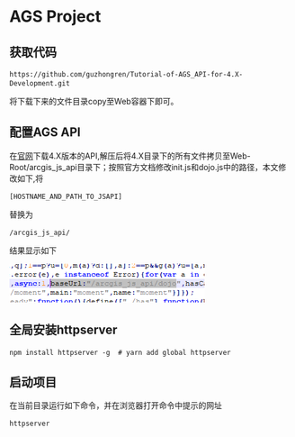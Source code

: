 # AGS Project

## 获取代码
```
https://github.com/guzhongren/Tutorial-of-AGS_API-for-4.X-Development.git
```
将下载下来的文件目录copy至Web容器下即可。

## 配置AGS API

在[官网](https://developers.arcgis.com/javascript/latest/guide/get-api/index.html)下载4.X版本的API,解压后将4.X目录下的所有文件拷贝至Web-Root/arcgis_js_api目录下；按照官方文档修改init.js和dojo.js中的路径，本文修改如下,将
```
[HOSTNAME_AND_PATH_TO_JSAPI]
```
替换为
```
/arcgis_js_api/
```
结果显示如下

![api 配置结果](./gitImage/AGS_API_config.png)

## 全局安装httpserver
```
npm install httpserver -g  # yarn add global httpserver
```
## 启动项目
在当前目录运行如下命令，并在浏览器打开命令中提示的网址
```
httpserver
```
